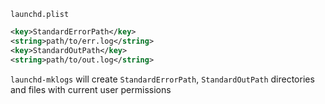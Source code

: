 `launchd.plist`
```xml
<key>StandardErrorPath</key>
<string>path/to/err.log</string>
<key>StandardOutPath</key>
<string>path/to/out.log</string>
```

`launchd-mklogs` will create `StandardErrorPath`, `StandardOutPath` directories and files with current user permissions
